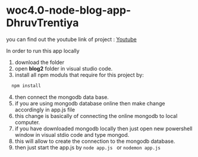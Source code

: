 # woc4.0-node-blog-app-DhruvTrentiya

you can find out the youtube link of project : [Youtube](https://youtu.be/By0yK317d7w)

In order to run this app locally 
1. download the folder
2. open **blog2** folder in visual studio code.
3. install all npm moduls that require for this project by:
```js
  npm install
```
4. then connect the mongodb data base. 
5. if you are using mongodb database online then make change accordingly in app.js file
6. this change is basically of connecting the online mongodb to local computer.
7. if you have downloaded mongodb locally then just open new powershell window in visual stdio code and type mongod.
8. this will allow to create the connection to the mongodb database.
9. then just start the app.js by 
```node app.js ``` 
or
```nodemon app.js```
